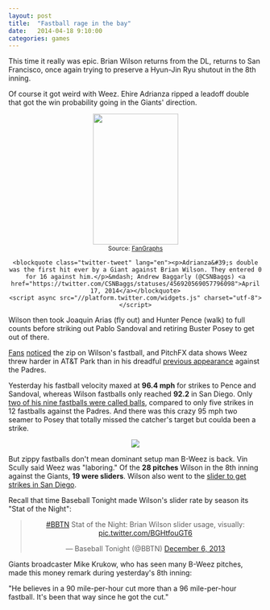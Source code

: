 ```yaml
---
layout: post
title:  "Fastball rage in the bay"
date:   2014-04-18 9:10:00
categories: games
---
```


This time it really was epic. Brian Wilson returns from the DL, returns to San Francisco, once again trying to preserve a Hyun-Jin Ryu shutout in the 8th inning.

Of course it got weird with Weez. Ehire Adrianza ripped a leadoff double that got the win probability going in the Giants' direction.

<div align="center">
    <img style="width:169px; height:260px;" src="http://isbrianwilsonraging.com/post-assets/2014-04-18-vs-giants/chart.png"/>
    </br><span style="font-size:9pt;">Source: <a href="http://www.fangraphs.com/wins.aspx?date=2014-04-17&team=Dodgers&dh=0&season=2014">FanGraphs</a></span>

    <blockquote class="twitter-tweet" lang="en"><p>Adrianza&#39;s double was the first hit ever by a Giant against Brian Wilson. They entered 0 for 16 against him.</p>&mdash; Andrew Baggarly (@CSNBaggs) <a href="https://twitter.com/CSNBaggs/statuses/456920569057796098">April 17, 2014</a></blockquote>
    <script async src="//platform.twitter.com/widgets.js" charset="utf-8"></script>
</div>

Wilson then took Joaquin Arias (fly out) and Hunter Pence (walk) to full counts before striking out Pablo Sandoval and retiring Buster Posey to get out of there.

[Fans](https://twitter.com/softballkenzie/status/456922356741459968) [noticed](https://twitter.com/THEREAL_DV/status/456918487949000704) the zip on Wilson's fastball, and PitchFX data shows Weez threw harder in AT&T Park than in his dreadful [previous appearance](http://isbrianwilsonraging.com/games/2014/03/31/sunday-night.html) against the Padres.

Yesterday his fastball velocity maxed at <strong>96.4 mph</strong> for strikes to Pence and Sandoval, whereas Wilson fastballs only reached <strong>92.2</strong> in San Diego. Only [two of his nine fastballs were called balls](https://github.com/danhillreports/isbrianwilsonraging/blob/master/data/2014-04-18-vs-giants/bweez.R#L32), compared to only five strikes in 12 fastballs against the Padres. And there was this crazy 95 mph two seamer to Posey that totally missed the catcher's target but coulda been a strike.

<div align="center">
    <img class="freezeframe" src="http://isbrianwilsonraging.com/post-assets/2014-04-18-vs-giants/ft.gif"/>
</div>

But zippy fastballs don't mean dominant setup man B-Weez is back. Vin Scully said Weez was "laboring." Of the <strong>28 pitches</strong> Wilson in the 8th inning against the Giants, <strong>19 were sliders</strong>. Wilson also went to the [slider to get strikes in San Diego](http://isbrianwilsonraging.com/games/03/31/sunday-night.html).

Recall that time Baseball Tonight made Wilson's slider rate by season its "Stat of the Night":

<div align="center">
    <blockquote class="twitter-tweet" lang="en"><p><a href="https://twitter.com/search?q=%23BBTN&amp;src=hash">#BBTN</a> Stat of the Night: Brian Wilson slider usage, visually: <a href="http://t.co/BGHtfouGT6">pic.twitter.com/BGHtfouGT6</a></p>&mdash; Baseball Tonight (@BBTN) <a href="https://twitter.com/BBTN/statuses/408757249746563072">December 6, 2013</a></blockquote>
    <script async src="//platform.twitter.com/widgets.js" charset="utf-8"></script>
</div>

Giants broadcaster Mike Krukow, who has seen many B-Weez pitches, made this money remark during yesterday's 8th inning:

"He believes in a 90 mile-per-hour cut more than a 96 mile-per-hour fastball. It's been that way since he got the cut."
